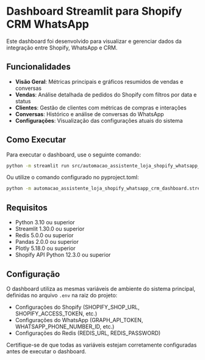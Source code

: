 # Dashboard Streamlit para Shopify CRM WhatsApp

Este dashboard foi desenvolvido para visualizar e gerenciar dados da integração entre Shopify, WhatsApp e CRM.

## Funcionalidades

- **Visão Geral**: Métricas principais e gráficos resumidos de vendas e conversas
- **Vendas**: Análise detalhada de pedidos do Shopify com filtros por data e status
- **Clientes**: Gestão de clientes com métricas de compras e interações
- **Conversas**: Histórico e análise de conversas do WhatsApp
- **Configurações**: Visualização das configurações atuais do sistema

## Como Executar

Para executar o dashboard, use o seguinte comando:

```bash
python -m streamlit run src/automacao_assistente_loja_shopify_whatsapp_crm_dashboard/dashboard/app.py
```

Ou utilize o comando configurado no pyproject.toml:

```bash
python -m automacao_assistente_loja_shopify_whatsapp_crm_dashboard.streamlit_app
```

## Requisitos

- Python 3.10 ou superior
- Streamlit 1.30.0 ou superior
- Redis 5.0.0 ou superior
- Pandas 2.0.0 ou superior
- Plotly 5.18.0 ou superior
- Shopify API Python 12.3.0 ou superior

## Configuração

O dashboard utiliza as mesmas variáveis de ambiente do sistema principal, definidas no arquivo `.env` na raiz do projeto:

- Configurações do Shopify (SHOPIFY_SHOP_URL, SHOPIFY_ACCESS_TOKEN, etc.)
- Configurações do WhatsApp (GRAPH_API_TOKEN, WHATSAPP_PHONE_NUMBER_ID, etc.)
- Configurações do Redis (REDIS_URL, REDIS_PASSWORD)

Certifique-se de que todas as variáveis estejam corretamente configuradas antes de executar o dashboard.